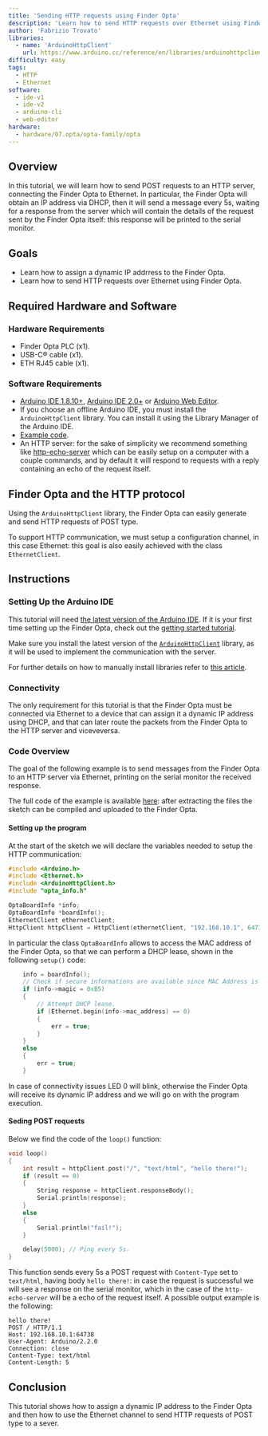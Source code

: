 ```yaml
---
title: 'Sending HTTP requests using Finder Opta'
description: 'Learn how to send HTTP requests over Ethernet using Finder Opta.'
author: 'Fabrizio Trovato'
libraries:
  - name: 'ArduinoHttpClient'
    url: https://www.arduino.cc/reference/en/libraries/arduinohttpclient/
difficulty: easy
tags:
  - HTTP
  - Ethernet
software:
  - ide-v1
  - ide-v2
  - arduino-cli
  - web-editor
hardware:
  - hardware/07.opta/opta-family/opta
---
```


## Overview

In this tutorial, we will learn how to send POST requests to an HTTP server,
connecting the Finder Opta to Ethernet. In particular, the Finder Opta will
obtain an IP address via DHCP, then it will send a message every 5s, waiting
for a response from the server which will contain the details of the request
sent by the Finder Opta itself: this response will be printed to the serial
monitor.

## Goals

* Learn how to assign a dynamic IP addrress to the Finder Opta.
* Learn how to send HTTP requests over Ethernet using Finder Opta.

## Required Hardware and Software

### Hardware Requirements

* Finder Opta PLC (x1).
* USB-C® cable (x1).
* ETH RJ45 cable (x1).

### Software Requirements

* [Arduino IDE 1.8.10+](https://www.arduino.cc/en/software), [Arduino IDE
2.0+](https://www.arduino.cc/en/software) or [Arduino Web
Editor](https://create.arduino.cc/editor).
* If you choose an offline Arduino IDE, you must install the
`ArduinoHttpClient` library. You can install it using the Library Manager of
the Arduino IDE.
* [Example code](assets/OptaHttpClientTutorial.zip).
* An HTTP server: for the sake of simplicity we recommend something like
  [http-echo-server](https://github.com/watson/http-echo-server) which can be
  easily setup on a computer with a couple commands, and by default it will
  respond to requests with a reply containing an echo of the request itself.

## Finder Opta and the HTTP protocol

Using the `ArduinoHttpClient` library, the Finder Opta can easily generate and
send HTTP requests of POST type.

To support HTTP communication, we must setup a configuration channel, in this
case Ethernet: this goal is also easily achieved with the class
`EthernetClient`.

## Instructions

### Setting Up the Arduino IDE

This tutorial will need [the latest version of the Arduino
IDE](https://www.arduino.cc/en/software). If it is your first time setting up
the Finder Opta, check out the [getting started
tutorial](/tutorials/opta/getting-started).

Make sure you install the latest version of the
[`ArduinoHttpClient`](https://www.arduino.cc/reference/en/libraries/arduinohttpclient/)
library, as it will be used to implement the communication with the server.

For further details on how to manually install libraries refer to [this
article](https://support.arduino.cc/hc/en-us/articles/5145457742236-Add-libraries-to-Arduino-IDE).

### Connectivity

The only requirement for this tutorial is that the Finder Opta must be
connected via Ethernet to a device that can assign it a dynamic IP address
using DHCP, and that can later route the packets from the Finder Opta to the
HTTP server and viceveversa.

### Code Overview

The goal of the following example is to send messages from the Finder Opta to
an HTTP server via Ethernet, printing on the serial monitor the received
response.

The full code of the example is available
[here](assets/OptaHttpClientTutorial.zip): after extracting the files the
sketch can be compiled and uploaded to the Finder Opta.

#### Setting up the program

At the start of the sketch we will declare the variables needed to setup the
HTTP communication:

```cpp
#include <Arduino.h>
#include <Ethernet.h>
#include <ArduinoHttpClient.h>
#include "opta_info.h"

OptaBoardInfo *info;
OptaBoardInfo *boardInfo();
EthernetClient ethernetClient;
HttpClient httpClient = HttpClient(ethernetClient, "192.168.10.1", 64738); // IP address and port of the HTTP server.
```

In particular the class `OptaBoardInfo` allows to access the MAC address of the
Finder Opta, so that we can perform a DHCP lease, shown in the following
`setup()` code:

```cpp
    info = boardInfo();
    // Check if secure informations are available since MAC Address is among them.
    if (info->magic = 0xB5)
    {
        // Attempt DHCP lease.
        if (Ethernet.begin(info->mac_address) == 0)
        {
            err = true;
        }
    }
    else
    {
        err = true;
    }
```

In case of connectivity issues LED 0 will blink, otherwise the Finder Opta will
receive its dynamic IP address and we will go on with the program execution.

#### Seding POST requests

Below we find the code of the `loop()` function:

```cpp
void loop()
{
    int result = httpClient.post("/", "text/html", "hello there!");
    if (result == 0)
    {
        String response = httpClient.responseBody();
        Serial.println(response);
    }
    else
    {
        Serial.println("fail!");
    }

    delay(5000); // Ping every 5s.
}
```

This function sends every 5s a POST request with `Content-Type` set to
`text/html`, having body `hello there!`: in case the request is successful we
will see a response on the serial monitor, which in the case of the
`http-echo-server` will be a echo of the request itself. A possible output
example is the following:

```text
hello there!
POST / HTTP/1.1
Host: 192.168.10.1:64738
User-Agent: Arduino/2.2.0
Connection: close
Content-Type: text/html
Content-Length: 5
```

## Conclusion

This tutorial shows how to assign a dynamic IP address to the Finder Opta and
then how to use the Ethernet channel to send HTTP requests of POST type to a
sever.
